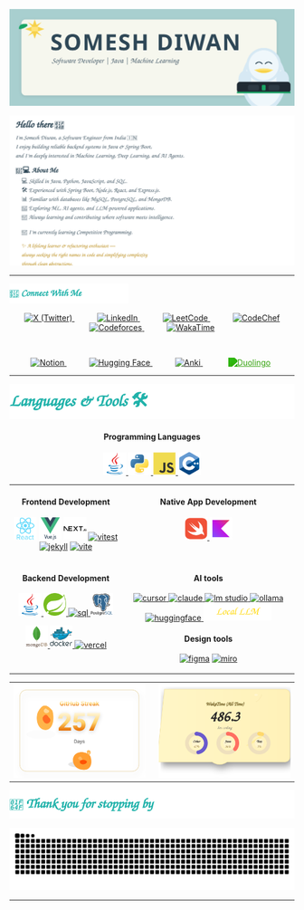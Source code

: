 ![Somesh Diwan — Software Engineering | Java | Machine Learning](Assets/my.svg)

<img src="Assets/Intro.svg" alt="Intro Section" width="1000"/>

---

<img src="Assets/connect.svg" alt="Connect With Me" width="210"/>

<p align="center">
  <!-- X (Twitter) -->
  <a href="https://x.com/someshdiwanX" target="_blank" style="margin: 0 20px;">
    <img src="https://cdn.jsdelivr.net/gh/simple-icons/simple-icons/icons/x.svg" 
         alt="X (Twitter)" width="48" height="48"/>
  </a>
  <!-- LinkedIn -->
  <a href="https://www.linkedin.com/in/someshdiwan" target="_blank" style="margin: 0 20px;">
    <img src="https://cdn.jsdelivr.net/gh/devicons/devicon/icons/linkedin/linkedin-original.svg" 
         alt="LinkedIn" width="48" height="48"/>
  </a>
  <!-- LeetCode -->
  <a href="https://leetcode.com/u/someshdiwan/" target="_blank" style="margin: 0 20px;">
    <img src="https://img.icons8.com/?size=100&id=wDGo581Ea5Nf&format=png&color=000000" 
         alt="LeetCode" width="48" height="48"/>
  </a>
  <!-- CodeChef -->
  <a href="https://www.codechef.com/users/someshdiwan7" target="_blank" style="margin: 0 20px;">
    <img src="https://cdn.jsdelivr.net/gh/simple-icons/simple-icons/icons/codechef.svg" 
         alt="CodeChef" width="48" height="48"/>
  </a>
  <!-- Codeforces -->
  <a href="https://codeforces.com/profile/SomeshDiwan" target="_blank" style="margin: 0 20px;">
    <img src="https://cdn.jsdelivr.net/gh/simple-icons/simple-icons/icons/codeforces.svg" 
         alt="Codeforces" width="48" height="48"/>
  </a>
 <!-- WakaTime -->
  <a href="https://wakatime.com/@SomeshDiwan" target="_blank" style="margin: 0 20px;">
    <img src="https://cdn.jsdelivr.net/gh/simple-icons/simple-icons/icons/wakatime.svg"
         alt="WakaTime" width="48" height="48"/>
  </a>
</p>

<br/>

<p align="center">
  <!-- Notion (Vocabulary Vault) -->
  <a href="https://vocabulary-english.notion.site/Vocabulary-Vault-21ce0aa0c4d380b7b73af79235b5016c?source=copy_link"
     target="_blank" rel="noopener" title="Notion – Vocabulary Vault" style="margin: 0 20px;">
    <img src="https://cdn.jsdelivr.net/gh/simple-icons/simple-icons/icons/notion.svg"
         alt="Notion" width="48" height="48"/>
  </a>
  <!-- Hugging Face -->
  <a href="https://huggingface.co/CodeWithSomesh" target="_blank" style="margin: 0 20px;">
    <img src="https://huggingface.co/front/assets/huggingface_logo-noborder.svg"
         alt="Hugging Face" width="48" height="48"/>
  </a>
  <!-- Anki -->
  <a href="https://ankiweb.net/shared/info/1362166383" target="_blank" style="margin: 0 20px;">
    <img src="https://cdn.jsdelivr.net/gh/simple-icons/simple-icons/icons/anki.svg"
         alt="Anki" width="48" height="48"/>
  </a>
  <!-- Duolingo -->
  <a href="https://www.duolingo.com/profile/Somesh99?via=share_profile_link"
     target="_blank" rel="noopener" title="Duolingo Profile" style="margin: 0 25px;">
    <img src="https://cdn.jsdelivr.net/gh/simple-icons/simple-icons/icons/duolingo.svg"
         alt="Duolingo" width="48" height="48" style="filter: invert(43%) sepia(95%) saturate(2133%) hue-rotate(72deg) brightness(95%) contrast(92%);"/>
  </a>
</p>

---

<img src="Assets/languages.svg" alt="Languages & Tools"/>

<div align="center">

#### Programming Languages
<p>
  <!-- Java -->
  <a href="https://www.java.com" target="_blank">
    <img src="https://raw.githubusercontent.com/devicons/devicon/master/icons/java/java-original.svg" alt="java" width="40" height="40"/>
  </a>

  <!-- Python -->
  <a href="https://www.python.org" target="_blank">
    <img src="https://raw.githubusercontent.com/devicons/devicon/master/icons/python/python-original.svg" alt="python" width="40" height="40"/>
  </a>

  <!-- JavaScript -->
  <a href="https://developer.mozilla.org/en-US/docs/Web/JavaScript" target="_blank">
    <img src="https://raw.githubusercontent.com/devicons/devicon/master/icons/javascript/javascript-original.svg" alt="javascript" width="40" height="40"/>
  </a>

  <!-- C++ -->
  <a href="https://isocpp.org/" target="_blank">
    <img src="https://raw.githubusercontent.com/devicons/devicon/master/icons/cplusplus/cplusplus-original.svg" alt="cplusplus" width="40" height="40"/>
  </a>
</p>

<table>
  <tr>
    <td align="center" valign="top">
      <h4>Frontend Development</h4>
      <p>
        <a href="https://reactjs.org/" target="_blank"><img src="https://raw.githubusercontent.com/devicons/devicon/master/icons/react/react-original-wordmark.svg" alt="react" width="40" height="40"/></a>
        <a href="https://vuejs.org/" target="_blank"><img src="https://raw.githubusercontent.com/devicons/devicon/master/icons/vuejs/vuejs-original-wordmark.svg" alt="vuejs" width="40" height="40"/></a>
        <a href="https://nextjs.org/" target="_blank"><img src="https://raw.githubusercontent.com/devicons/devicon/master/icons/nextjs/nextjs-original-wordmark.svg" alt="nextjs" width="40" height="40"/></a>
        <a href="https://vitest.dev/" target="_blank"><img src="https://vitest.dev/logo.svg" alt="vitest" width="40" height="40"/></a>
        <a href="https://jekyllrb.com/" target="_blank"><img src="https://www.vectorlogo.zone/logos/jekyllrb/jekyllrb-icon.svg" alt="jekyll" width="40" height="40"/></a>
        <a href="https://vitejs.dev/" target="_blank"><img src="https://vitejs.dev/logo.svg" alt="vite" width="40" height="40"/></a>
      </p>
    </td>
    <td align="center" valign="top">
      <h4>Native App Development</h4>
      <p>
        <!-- Swift -->
        <a href="https://developer.apple.com/swift/" target="_blank">
          <img src="https://raw.githubusercontent.com/devicons/devicon/master/icons/swift/swift-original.svg" alt="swift" width="40" height="40"/>
        </a>
        <!-- Kotlin -->
        <a href="https://kotlinlang.org/" target="_blank">
          <img src="https://raw.githubusercontent.com/devicons/devicon/master/icons/kotlin/kotlin-original.svg" alt="kotlin" width="40" height="40"/>
        </a>
      </p>
    </td>
  </tr>

  <tr>
    <td align="center" valign="top">
  <h4>Backend Development</h4>
  <p>
    <!-- Java -->
    <a href="https://www.java.com/" target="_blank">
      <img src="https://raw.githubusercontent.com/devicons/devicon/master/icons/java/java-original.svg" alt="java" width="40" height="40"/>
    </a>
    <!-- Spring Boot -->
    <a href="https://spring.io/projects/spring-boot" target="_blank">
      <img src="https://raw.githubusercontent.com/devicons/devicon/master/icons/spring/spring-original.svg" alt="spring boot" width="40" height="40"/>
    </a>
    <!-- SQL -->
    <a href="https://en.wikipedia.org/wiki/SQL" target="_blank">
      <img src="https://img.icons8.com/ios-filled/50/000000/sql.png" alt="sql" width="40" height="40"/>
    </a>
    <!-- PostgreSQL -->
    <a href="https://www.postgresql.org/" target="_blank">
      <img src="https://raw.githubusercontent.com/devicons/devicon/master/icons/postgresql/postgresql-original-wordmark.svg" alt="postgresql" width="40" height="40"/>
    </a>
  </p>
  <p>
    <!-- MongoDB -->
    <a href="https://www.mongodb.com/" target="_blank">
      <img src="https://raw.githubusercontent.com/devicons/devicon/master/icons/mongodb/mongodb-original-wordmark.svg" alt="mongodb" width="40" height="40"/>
    </a>
    <!-- Docker -->
    <a href="https://www.docker.com/" target="_blank">
      <img src="https://raw.githubusercontent.com/devicons/devicon/master/icons/docker/docker-original-wordmark.svg" alt="docker" width="40" height="40"/>
    </a>
    <!-- Vercel -->
    <a href="https://vercel.com/" target="_blank">
      <img src="https://avatars.githubusercontent.com/u/14985020?s=200&v=4" alt="vercel" width="40" height="40"/>
    </a>
  </p>
</td>
    <td align="center" valign="top">
<h4>AI tools</h4>
<p>
  <a href="https://cursor.sh/" target="_blank">
    <img src="https://avatars.githubusercontent.com/u/126759922?s=200&v=4" alt="cursor" width="40" height="40"/>
  </a>
  <a href="https://claude.ai/" target="_blank">
    <img src="https://avatars.githubusercontent.com/u/76263028?s=200&v=4" alt="claude" width="40" height="40"/>
  </a>
  <!-- LM Studio -->
  <a href="https://lmstudio.ai/" target="_blank">
    <img src="https://unpkg.com/@lobehub/icons-static-svg@latest/icons/lmstudio.svg" alt="lm studio" width="40" height="40"/>
  </a>
  <!-- Ollama -->
  <a href="https://ollama.com/" target="_blank">
    <img src="https://unpkg.com/@lobehub/icons-static-svg@latest/icons/ollama.svg" alt="ollama" width="40" height="40"/>
  </a>
 <!-- Hugging Face (transparent SVG) -->
<a href="https://huggingface.co/" target="_blank">
  <img src="https://huggingface.co/front/assets/huggingface_logo-noborder.svg" alt="huggingface" width="40" height="40"/>
</a>
  <!-- Local LLM (gold SVG, clickable to your Hugging Face profile) -->
  <a href="https://huggingface.co/CodeWithSomesh" target="_blank">
    <img src="Assets/local-llm.svg" alt="Local LLM" width="120" height="32"/>
  </a>
</p>
<h4>Design tools</h4>
      <p>
        <a href="https://www.figma.com/" target="_blank"><img src="https://www.vectorlogo.zone/logos/figma/figma-icon.svg" alt="figma" width="40" height="40"/></a>
        <a href="https://miro.com/" target="_blank"><img src="https://cdn.simpleicons.org/miro" alt="miro" width="40" height="40"/></a>
      </p>
    </td>
  </tr>
</table>
</div>

<p align="center">
  <table align="center" cellpadding="0" cellspacing="0" border="0">
    <tr>
      <td align="center" valign="top" style="padding-right:12px;">
        <a href="https://github.com/Someshdiwan/Someshdiwan" rel="noopener">
          <img src="https://raw.githubusercontent.com/Someshdiwan/Someshdiwan/main/streak.svg?v=18072131753" alt="GitHub streak" width="420"/>
        </a>
      </td>
      <td align="center" valign="top" style="padding-left:12px;">
        <a href="https://wakatime.com/@SomeshDiwan" target="_blank" rel="noopener">
          <img src="https://raw.githubusercontent.com/Someshdiwan/Someshdiwan/main/wakatime.svg?v=18025067974" alt="WakaTime (all time)" width="420"/>
        </a>
      </td>
    </tr>
  </table>
</p>

<img src="Assets/thanks.svg" alt="Thank You"/>

<p align="center">
  <!-- Light mode -->
  <picture>
    <source media="(prefers-color-scheme: dark)"
            srcset="https://raw.githubusercontent.com/Someshdiwan/Someshdiwan/output/github-contribution-grid-snake-dark.svg">
    <img alt="snake animation"
         src="https://raw.githubusercontent.com/Someshdiwan/Someshdiwan/output/github-contribution-grid-snake.svg">
  </picture>
</p>

---
